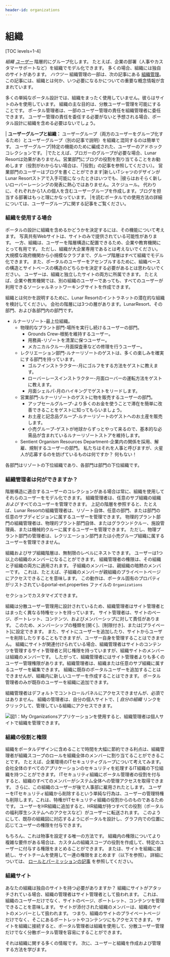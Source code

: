 ```yaml
---
header-id: organizations
---
```


# 組織

[TOC levels=1-4]

*組織* [*ユーザー*](/docs/7-1/user/-/knowledge_base/u/users) 階層的にグループ化します。 たとえば、企業の部署（人事やカスタマーサポートなど）を組織でモデル化できます。 多くの場合、組織には独自のサイトがあります。 *ハウツー* 組織管理の一部は、次の記事にある [組織管理](/docs/7-1/user/-/knowledge_base/u/managing-organizations)。 この記事には、組織とは何か、いつ必要になるかについての重要な概念情報が含まれています。

多くの単純なポータル設計では、組織をまったく使用していません。彼らはサイトのみを使用しています。 組織の主な目的は、分散ユーザー管理を可能にすることです。 ポータル管理者は、一部のユーザー管理の責任を組織管理者に委任できます。 ユーザー管理の責任を委任する必要がないと予想される場合、ポータル設計に組織を含める必要はないでしょう。

| **ユーザーグループと組織：** ユーザーグループ（両方のユーザーをグループ化するため）とユーザーグループ（別の記事で説明）を組織と混同するのは簡単です。 ユーザーグループ|特定の機能のために編成された、ユーザーのアドホックコレクションです。 |でたとえば、ブロガーのグループが必要な場合、Lunar Resortは効果がありません。営業部門にブログの役割を割り当てることをお勧めします（役割がわからない場合は、「|役割」の記事を参照してください）。 営業部門のユーザーはブログを書くことができます|新しいTシャツのデザインがLunar Resortストアで入手可能になったときはいつでも、|彼らはおそらく新しいローバーレーシングの発表に熱心ではありません。スケジュール。 代わりに、それぞれから1人の個人を含むユーザーグループを作成します。ブログを担当する部署はもっと理にかなっています。 |を読むポータルでの使用方法の詳細については、ユーザーグループに関する記事をご覧ください。

### 組織を使用する場合

ポータルの設計に組織を含めるかどうかを決定するには、その機能について考えます。 写真共有Webサイトは、サイトのみで提供されている可能性があります。 一方、組織は、ユーザーを階層構造に配置できるため、企業や教育機関にとって有用です。 ただし、組織が大企業専用であるとは考えないでください。 大規模な政府機関から小規模なクラブまで、グループ階層はすべて組織でモデル化できます。 また、ポータルのユーザーをアセンブルするために、組織ベースの構造とサイトベースの構造のどちらかを決定する必要があるとは思わないでください。 ユーザーは、組織と独立したサイトの両方に所属できます。 たとえば、企業や教育機関では、別の組織のユーザーであっても、すべてのユーザーが利用できるソーシャルネットワーキングサイトを作成できます。

組織とは何かを説明するために、Lunar Resortのイントラネットの潜在的な組織を検討してください。 会社の階層には3つの層があります。LunarResort、その部門、および各部門内の部門です。

  - ルナーリゾート-最上位組織。
      - 物理的なプラント部門-場所を実行し続けるユーザーの部門。
          - Grounds Crew-根拠を維持するユーザー。
          - 用務員-リゾートを清潔に保つユーザー。
          - メカニカルクルー-月面探査車などの修理を行うユーザー。
      - レクリエーション部門-ルナーリゾートのゲストは、多くの楽しみを確実にする部門を持っています。
          - ゴルフインストラクター-月にゴルフをする方法をゲストに教えます。
          - ローバーレースインストラクター-月面ローバーの運転方法をゲストに教えます。
          - 月面シェルパ-月のハイキングでゲストをリードします。
      - 営業部門-ルナーリゾートのゲストに物を販売するユーザーの部門。
          - アップセールグループ-より多くのお金を使うことで滞在を簡単に改善できることをゲストに知ってもらいましょう。
          - お土産と記念品グループ-ルナーリゾートのゲストへのお土産を販売します。
          - 小売グループ-ゲストが地球からずっとやって来るので、基本的な必需品が含まれているルナーリゾートストアを維持します。
      - Sentient Organism Resources Department-企業内の関係を採用、解雇、規制するユーザーの部門。 私たちはそれを人事と呼びますが、火星人が応募するのを妨げているものは何ですか？ 何もない！

各部門はリゾートの下位組織であり、各部門は部門の下位組織です。

### 組織管理者は何ができますか？

階層構造に適合するユーザーのコレクションがある場合は常に、組織を使用してそれらのユーザーをモデル化できます。 組織管理者は、任意のサブ組織の組織 *および* すべてのユーザーを管理できます。 上記の階層を参照すると、たとえば、Lunar Resortの組織管理者は、リゾート自体、任意の部門、または部門の任意のサブディビジョンに属するユーザーを管理できます。 物理的プラント部門の組織管理者は、物理的プラント部門自体、またはグラウンドクルー、施設管理員、または機械的クルーに属するユーザーを管理できます。 ただし、物理プラント部門の管理者は、レクリエーション部門または小売グループ組織に属するユーザーを管理できません。

組織およびサブ組織階層は、無制限のレベルにネストできます。 ユーザーは1つ以上の組織のメンバーになることができます。 組織管理者の権限は、その組織と子組織の両方に適用されます。 子組織のメンバーは、親組織の暗黙のメンバーです。 これは、たとえば、子組織のメンバーが親組織のプライベートページにアクセスできることを意味します。 この動作は、ポータル固有のプロパティがリストされているportal-ext.properties</a> ファイルの `Organizations`

セクションでカスタマイズできます。</p> 

組織は分散ユーザー管理用に設計されているため、組織管理者はサイト管理者とはまったく異なる特権セットを持っています。 サイト管理者は、サイトのページ、ポートレット、コンテンツ、およびメンバーシップに対して責任があります。 このため、メンバーシップの種類を[開く]、[制限付き]、または[プライベート]に設定できます。 また、サイトにユーザーを追加したり、サイトからユーザーを削除したりすることもできますが、ユーザー自身を管理することはできません。 組織にサイトが関連付けられている場合、組織管理者はサイトのコンテンツを管理するサイト管理者と同じ権限を持っていますが、組織サイトのメンバーは組織のメンバーです。 したがって、組織管理者にはサイト管理者よりも多くのユーザー管理権限があります。組織管理者は、組織または任意のサブ組織に属するユーザーを編集できます。 組織に既存のポータルユーザーを追加することはできませんが、組織内に新しいユーザーを作成することはできます。 ポータル管理者のみが既存のユーザーを組織に追加できます。

組織管理者はデフォルトでコントロールパネルにアクセスできませんが、必須ではありません。 組織の管理者は、自分の個人サイトで、[ *自分の組織* リンクをクリックして、管理している組織にアクセスできます。

![図1：My Organizationsアプリケーションを使用すると、組織管理者は個人サイトで組織を管理できます。](../../../images/orgs-my-organizations.png)



### 組織の役割と権限

組織をポータルデザインに含めることで時間を大幅に節約できる利点は、組織管理者が組織スコープのロールを組織全体のメンバーに割り当てることができることです。 たとえば、企業環境のITセキュリティグループについて考えてみます。 会社全体のすべてのアプリケーションのセキュリティを処理するIT組織の下位組織を持つことができます。 ITセキュリティ組織にポータル管理者の役割を付与すると、組織のすべてのメンバーがシステム全体への管理アクセスを取得できます。 さらに、この組織のユーザーが後で人事部に雇用されたとします。 ユーザーをITセキュリティ組織から削除するという単純な行為は、ユーザーの管理特権も削除します。これは、特権がITセキュリティ組織の役割からのものであるためです。 ユーザーをHR組織に追加すると、HR組織が持つすべての役割（ポータルの福利厚生システムへのアクセスなど）がユーザーに転送されます。 このようにして、既存の組織図に対応するようにポータルを設計し、グラフ内での位置に応じてユーザーの権限を付与できます。

もちろん、これは物事を設定する唯一の方法です。 組織内の権限についてより複雑な要件がある場合は、カスタムの組織スコープの役割を作成して、特定のユーザーに付与する権限をまとめることができます。 または、サイトを組織に接続し、サイトチームを使用して一連の権限をまとめます（以下を参照）。 詳細については、 [ロールとパーミッションの記事](/docs/7-1/user/-/knowledge_base/u/roles-and-permissions) を参照してください。



### 組織サイト

あなたの組織は独自のサイトを持つ必要がありますか？ 組織にサイトがアタッチされている場合、組織の管理者はサイト管理者として扱われます。 これは、組織のユーザーだけでなく、サイトのページ、ポートレット、コンテンツを管理できることを意味します。 サイトが添付された組織のメンバーは、組織のサイトのメンバーとして扱われます。 つまり、組織のサイトのプライベートページだけでなく、そこにあるポートレットやコンテンツにもアクセスできます。 サイトを組織に接続すると、ポータル管理者は組織を使用して、分散ユーザー管理だけでなく分散ポータル管理を容易にすることができます。

それは組織に関する多くの情報です。 次に、ユーザーと組織を作成および管理する方法を学びます。
